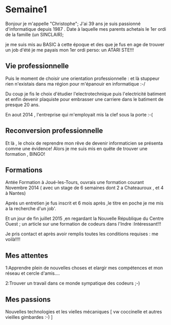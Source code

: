 # Semaine1

Bonjour je m'appelle "Christophe";
J'ai 39 ans je suis passionné d'informatique depuis 1987 .
Date à laquelle mes parents achetais le 1er ordi de la famille (un SINCLAIR);

je me suis mis au BASIC à cette époque et des que je fus en age de trouver un job d'été je me payais mon 1er ordi perso: un ATARI STE!!!

## Vie professionnelle

Puis le moment de choisir une orientation professionnelle : et là stuppeur rien n'existais dans ma région pour m'épanouir en informatique :-/

Du coup je fis le choix d'étudier l'electrotechnique puis l'electricité batiment et enfin devenir plaquiste pour embrasser une carriere dans le batiment de presque 20 ans.

En aout 2014 , l'entreprise qui m'employait mis la clef sous la porte :-(

## Reconversion professionnelle

Et là , le choix de reprendre mon rêve de devenir informaticien se présenta comme une évidence!
Alors je me suis mis en quête de trouver une formation , BINGO!

## Formations

Antée Formation à Joué-les-Tours, ouvrais une formation courant Novembre 2014 ( avec un stage de 6 semaines dont 2 a Chateauroux , et 4 à Nantes)

Aprés un entretien je fus inscrit et 6 mois après ,le titre en poche je me mis a la recherche d'un job'.

Et un jour de fin juillet 2015 ,en regardant la Nouvelle République du Centre Ouest ; un article sur une formation de codeurs dans l'Indre :Intéressant!!!

Je pris contact et après avoir remplis toutes les conditions requises : me voilà!!!!

## Mes attentes

1:Apprendre plein de nouvelles choses et elargir mes compétences et mon réseau et cercle d'amis....

2:Trouver un travail dans ce monde sympatique des codeurs ;-)

## Mes passions

Nouvelles technologies et les vielles mécaniques [ vw coccinelle et autres vieilles gimbardes :-) ]